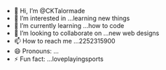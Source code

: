 - 👋 Hi, I’m @CKTalormade
- 👀 I’m interested in ...learning new things
- 🌱 I’m currently learning ...how to code
- 💞️ I’m looking to collaborate on ...new web designs
- 📫 How to reach me ...2252315900
- 😄 Pronouns: ...
- ⚡ Fun fact: ...loveplayingsports

<!---
CKTalormade/CKTalormade is a ✨ special ✨ repository because its `README.md` (this file) appears on your GitHub profile.
You can click the Preview link to take a look at your changes.
--->
